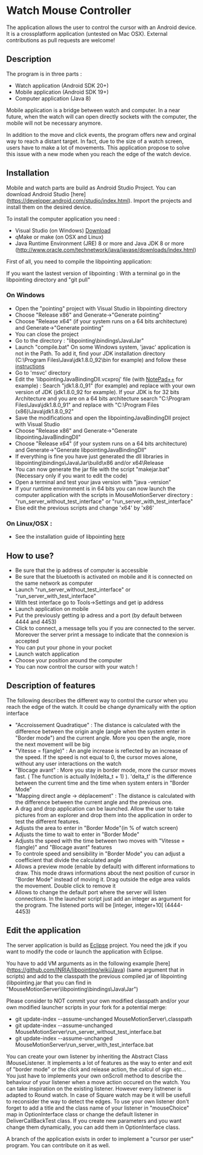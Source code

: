 # Watch Mouse Controller

The application allows the user to control the cursor with an Android device. It is a crossplatform application (untested on Mac OSX).
External contributions as pull requests are welcome!

## Description

The program is in three parts :

- Watch application (Android SDK 20+)
- Mobile application (Android SDK 19+)
- Computer application (Java 8)

Mobile application is a bridge between watch and computer. In a near future, when the watch will can open directly sockets with the computer, the mobile will not be necessary anymore.

In addition to the move and click events, the program offers new and orginal way to reach a distant target. In fact, due to the size of a watch screen, users have to make a lot of movements. This application propose to solve this issue with a new mode when you reach the edge of the watch device.

## Installation

Mobile and watch parts are build as Android Studio Project. You can download Android Studio [here] (https://developer.android.com/studio/index.html).
Import the projects and install them on the desired device.

To install the computer application you need :

- Visual Studio (on Windows) [Download](https://www.visualstudio.com/)
- qMake or make (on OSX and Linux)
- Java Runtime Environment (JRE) 8 or more and Java JDK 8 or more (http://www.oracle.com/technetwork/java/javase/downloads/index.html)

First of all, you need to compile the libpointing application:
  
  If you want the lastest version of libpointing : With a terminal go in the libpointing directory and "git pull"
  
### On Windows 

- Open the "pointing" project with Visual Studio in libpointing directory
- Choose "Release x86" and Generate->"Generate pointing"
- Choose "Release x64" (if your system runs on a 64 bits architecture) and Generate->"Generate pointing"
- You can close the project
- Go to the directory : "libpointing\bindings\Java\Jar"
- Launch "compile.bat" On some Windows system, 'javac' application is not in the Path. To add it, find your JDK installation directory (C:\Program Files\Java\jdk1.8.0_92\bin for example) and follow these [instructions](https://www.java.com/en/download/help/path.xml)
- Go to 'msvc' directory
- Edit the 'libpointingJavaBindingDll.vcxproj' file (with [NotePad++](https://notepad-plus-plus.org/) for example) : Search "jdk1.8.0_91" (for example) and replace with your own version of JDK (jdk1.8.0_92 for example). If your JDK is for 32 bits Architecture and you are on a 64 bits architecture search "C:\Program Files\Java\jdk1.8.0_91" and replace with "C:\Program Files (x86)\Java\jdk1.8.0_92"
- Save the modifications and open the libpointingJavaBindingDll project with Visual Studio
- Choose "Release x86" and Generate->"Generate libpointingJavaBindingDll"
- Choose "Release x64" (if your system runs on a 64 bits architecture) and Generate->"Generate libpointingJavaBindingDll"
- If everything is fine you have just generated the dll libraries in libpointing\bindings\Java\Jar\build\x86 and/or x64\Release
- You can now generate the jar file with the script "makejar.bat" (Necessary only if you want to edit the code)
- Open a terminal and test your java version with "java -version"
- If your runtime environment is in 64 bits you can now launch the computer application with the scripts in MouseMotionServer directory : "run_server_without_test_interface" or "run_server_with_test_interface" 
- Else edit the previous scripts and change 'x64' by 'x86'

### On Linux/OSX : 

- See the installation guide of libpointing [here](https://github.com/INRIA/libpointing/wiki/Installation)

## How to use?

- Be sure that the ip address of computer is accessible
- Be sure that the bluetooth is activated on mobile and it is connected on the same network as computer
- Launch "run_server_without_test_interface" or "run_server_with_test_interface"
- With test interface go to Tools->Settings and get ip address
- Launch application on mobile
- Put the previously getting ip adress and a port (by default between 4444 and 4453)
- Click to connect, a message tells you if you are connected to the server. Moreover the server print a message to indicate that the connexion is accepted
- You can put your phone in your pocket
- Launch watch application
- Choose your position around the computer
- You can now control the cursor with your watch !

## Description of features

The following describes the different way to control the cursor when you reach the edge of the watch. It could be change dynamically with the option interface
 
 - "Accroissement Quadratique" : The distance is calculated with the difference between the origin angle (angle when the system enter in "Border mode") and the current angle. More you open the angle, more the next movement will be big
 - "Vitesse  = f(angle)" : An angle increase is reflected by an increase of the speed. If the speed is not equal to 0, the cursor moves alone, without any user interactions on the watch
 - "Blocage avant" : More you stay in border mode, more the cursor moves fast. ( The function is actually ln(delta_t + 1) ). 'delta_t' is the difference between the current time and the time when system enters in "Border Mode"
 - "Mapping direct angle -> déplacement" : The distance is calculated with the difference between the current angle and the previous one. 
 - A drag and drop application can be launched. Allow the user to take pictures from an explorer and drop them into the application in order to test the different features.
 - Adjusts the area to enter in "Border Mode"(in % of watch screen)
 - Adjusts the time to wait to enter in "Border Mode"
 - Adjusts the speed with the time between two moves with "Vitesse  = f(angle)" and "Blocage avant" features
 - To controle speed and sensibility in "Border Mode" you can adjust a coefficient that divide the calculated angle
 - Allows a preview mode (enable by default) with different informations to draw. This mode draws informations about the next position of cursor in "Border Mode" instead of moving it. Drag outside the edge area valids the movement. Double click to remove it
 - Allows to change the default port where the server will listen connections. In the launcher script just add an integer as argument for the program. The listened ports will be [integer, integer+10[ (4444-4453)
 
## Edit the application

The server application is build as [Eclipse](https://eclipse.org/downloads/) project. You need the jdk if you want to modify the code or launch the application with Eclipse.

You have to add VM arguments as in the following example [here] (https://github.com/INRIA/libpointing/wiki/Java) (same argument that in scripts) and add to the classpath the previous compiled jar of libpointing (libpointing.jar that you can find in "MouseMotionServer\libpointing\bindings\Java\Jar")

Please consider to NOT commit your own modified classpath and/or your own modified launcher scripts in your fork for a potential merge: 

- git update-index --assume-unchanged MouseMotionServer\\.classpath
- git update-index --assume-unchanged MouseMotionServer\run_server_without_test_interface.bat
- git update-index --assume-unchanged MouseMotionServer\run_server_with_test_interface.bat

You can create your own listener by inheriting the Abstract Class IMouseListener. It implements a lot of features as the way to enter and exit of "border mode" or the click and release action, the calcul of sign etc... You just have to implements your own onScroll method to describe the behaviour of your listener when a move action occured on the watch. You can take inspiration on the existing listener. However every listnener is adapted to Round watch. In case of Square watch may be it will be usefull to reconsider the way to detect the edges.
To use your own listener don't forget to add a title and the class name of your listener in "mouseChoice" map in OptionInterface class or change the default listener in DeliverCallBackTest class.
If you create new parameters and you want change them dynamically, you can add them in OptionInterface class.

A branch of the application exists in order to implement a "cursor per user" program. You can contribute on it as well.
